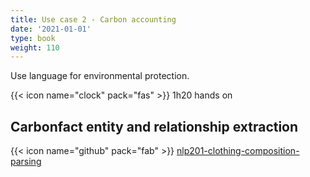 ```yaml
---
title: Use case 2 - Carbon accounting
date: '2021-01-01'
type: book
weight: 110
---
```


Use language for environmental protection.

<!--more-->

{{< icon name="clock" pack="fas" >}} 1h20 hands on

## Carbonfact entity and relationship extraction

{{< icon name="github" pack="fab" >}} [nlp201-clothing-composition-parsing](https://github.com/MichelDeudon/nlp201-clothing-composition-parsing)